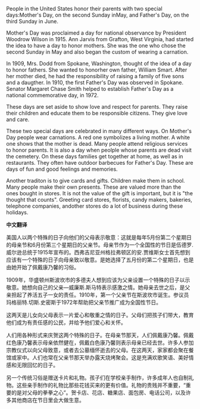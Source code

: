 

People in the United States honor their parents with two special days:Mother's Day, on the second Sunday inMay, and Father's Day, on the third Sunday in June.

Mother's Day was proclaimed a day for national observance by President Woodrow Wilson in 1915. Ann Jarvis from Grafton, West Virginia, had started the idea to have a day to honor mothers. She was the one who chose the second Sunday in May and also began the custom of wearing a carnation.

In 1909, Mrs. Dodd from Spokane, Washington, thought of the idea of a day to honor fathers. She wanted to honorher own father, William Smart. After her mother died, he had the responsibility of raising a family of five sons and a daugther. In 1910, the first Father's Day was observed in Spokane. Senator Margaret Chase Smith helped to establish Father's Day as a national commemorative day, in 1972. 

 These days are set aside to show love and respect for parents. They raise their children and educate them to be responsible citizens. They give love and care.

These two special days are celebrated in many different ways. On Mother's Day people wear carnations. A red one symbolizes a living mother. A white one shows that the mother is dead. Many people attend religious services to honor parents. It is also a day when peolple whose parents are dead visit the cemetery. On these days families get together at home, as well as in restaurants. They often have outdoor barbecues for Father's Day. These are days of fun and good feelings and memories.

Another traditon is to give cards and gifts. Children make them in school. Many people make their own presents. These are valued more than the ones bought in stores. It is not the value of the gift is important, but it is "the thought that counts". Greeting card stores, florists, candy makers, bakeries, telephone companies, andother stores do a lot of business during these holidays.

**中文翻译**

美国人以两个特殊的日子向他们的父母表示敬意：这就是每年5月份第二个星期日的母亲节和6月份第三个星期日的父亲节。母亲节作为一个全国性的节日是伍德罗.威尔逊总统于1915年宣布的。西弗吉尼亚州格拉弗顿区的安.贾维斯女士首先想到应该有一个特殊的日子向母亲致以敬意。是她选择了五月份的第二个星期日，也是由她开始了佩戴康乃馨的习俗。

1909年，华盛顿州斯波坎市的多德夫人想到应该为父亲设置一个特殊的日子以示敬意。她想向自己的父亲—威廉斯.斯马特表示感激之情。她母亲去世之后，是父亲担起了养活五子一女的责任。1910年，第一个父亲节在斯波坎市诞生。参议员玛格丽特.切斯.史密斯于1972年帮助把父亲节推广成为全国性节日。 

 这两天是儿女向父母表示一片爱心和敬重之情的日子。父母们把孩子们带大，教育他们成为有责任感的公民，并给予他们爱心和关怀。

人们用各种形式来庆贺这两个特殊的日子。在母亲节那天，人们佩戴康乃馨。佩戴红色康乃馨表示母亲依然健在，佩戴白色康乃馨则表示母亲已经去世。许多人参加宗教仪式以向父母致意，或者去公墓缅怀逝去的父母。在这两天，家家都会聚在餐馆或家中。人们也常在父亲节那天举办露天烧烤聚会。这是充满欢歌笑语、美好情感和无限回忆的日子。

另一个传统习俗是赠送卡片和礼物。孩子们在学校亲手制作，许多成年人也自制礼物。这些亲手制作的礼物比那些花钱买来的更有价值。礼物的贵贱并不重要，“重要的是对父母的拳拳之心”。贺卡店、花店、糖果店、面包房、电话公司，以及许多其他商店在节日里会大做生意。 

